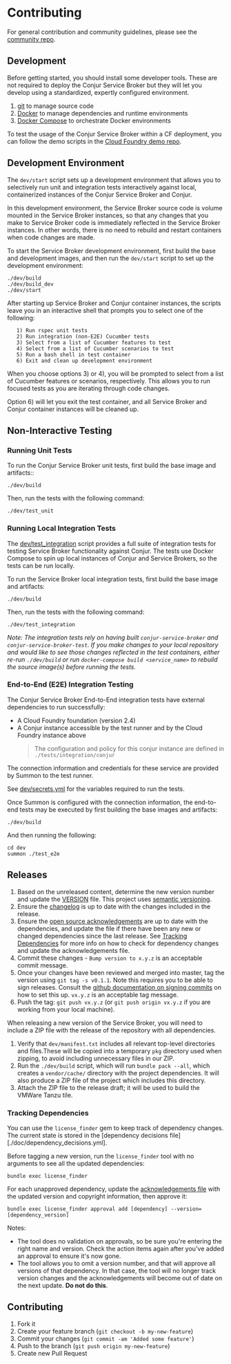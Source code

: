 # Contributing

For general contribution and community guidelines, please see the [community repo](https://github.com/cyberark/community).

## Development

Before getting started, you should install some developer tools.
These are not required to deploy the Conjur Service Broker but
they will let you develop using a standardized, expertly configured
environment.

1. [git][get-git] to manage source code
2. [Docker][get-docker] to manage dependencies and runtime environments
3. [Docker Compose][get-docker-compose] to orchestrate Docker environments

[get-docker]: https://docs.docker.com/engine/installation
[get-git]: https://git-scm.com/downloads
[get-docker-compose]: https://docs.docker.com/compose/install

To test the usage of the Conjur Service Broker within a CF deployment, you can
follow the demo scripts in the [Cloud Foundry demo repo](https://github.com/conjurinc/cloudfoundry-conjur-demo).

## Development Environment

The `dev/start` script sets up a development environment that allows you
to selectively run unit and integration tests interactively against local,
containerized instances of the Conjur Service Broker and Conjur.

In this development environment, the Service Broker source code is
volume mounted in the Service Broker instances, so that any changes that
you make to Service Broker code is immediately reflected in the
Service Broker instances. In other words, there is no need to rebuild
and restart containers when code changes are made.

To start the Service Broker development environment, first build the base
and development images, and then run the `dev/start` script to set up
the development environment:

```sh-session
./dev/build
./dev/build_dev
./dev/start
```

After starting up Service Broker and Conjur container instances, the scripts 
leave you in an interactive shell that prompts you to select one of the
following:

```
   1) Run rspec unit tests
   2) Run integration (non-E2E) Cucumber tests
   3) Select from a list of Cucumber features to test
   4) Select from a list of Cucumber scenarios to test
   5) Run a bash shell in test container
   6) Exit and clean up development environment
```

When you choose options 3) or 4), you will be prompted to select from
a list of Cucumber features or scenarios, respectively. This allows you
to run focused tests as you are iterating through code changes.

Option 6) will let you exit the test container, and all Service Broker
and Conjur container instances will be cleaned up.

## Non-Interactive Testing

### Running Unit Tests

To run the Conjur Service Broker unit tests, first build the base image
and artifacts::

```sh-session
./dev/build
```

Then, run the tests with the following command:
```sh-session
./dev/test_unit
```

### Running Local Integration Tests

The [dev/test_integration](./dev/test_integration) script provides a full
suite of integration tests for testing Service Broker functionality
against Conjur. The tests use Docker Compose to spin up local instances
of Conjur and Service Brokers, so the tests can be run locally.

To run the Service Broker local integration tests, first build the base image
and artifacts:

```sh-session
./dev/build
```

Then, run the tests with the following command:

```sh-session
./dev/test_integration
```

_Note: The integration tests rely on having built `conjur-service-broker`
and `conjur-service-broker-test`. If you make changes to your local repository
and would like to see those changes reflected in the test containers, either
re-run `./dev/build` or run `docker-compose build <service_name>` to rebuild
the source image(s) before running the tests._

### End-to-End (E2E) Integration Testing

The Conjur Service Broker End-to-End integration tests have external dependencies to run successfully:

* A Cloud Foundry foundation (version 2.4)
* A Conjur instance accessible by the test runner and by the Cloud Foundry instance above
    > The configuration and policy for this conjur instance are defined in `./tests/integration/conjur`

The connection information and credentials for these service are provided by Summon to the test runner.

See [dev/secrets.yml](./dev/secrets.yml) for the variables required to run the tests.

Once Summon is configured with the connection information, the end-to-end
tests may be executed by first building the base images and artifacts:

```sh-session
./dev/build
```

And then running the following:

```sh-session
cd dev
summon ./test_e2e
```

## Releases

1. Based on the unreleased content, determine the new version number and update
   the [VERSION](VERSION) file. This project uses [semantic versioning](https://semver.org/).
1. Ensure the [changelog](CHANGELOG.md) is up to date with the changes included in the release.
1. Ensure the [open source acknowledgements](NOTICES.txt) are up to date with the dependencies,
   and update the file if there have been any new or changed dependencies since the last release.
   See [Tracking Dependencies](#tracking-dependencies) for more info on how to check for dependency
   changes and update the acknowledgements file.
1. Commit these changes - `Bump version to x.y.z` is an acceptable commit message.
1. Once your changes have been reviewed and merged into master, tag the version
   using `git tag -s v0.1.1`. Note this requires you to be  able to sign releases.
   Consult the [github documentation on signing commits](https://help.github.com/articles/signing-commits-with-gpg/)
   on how to set this up. `vx.y.z` is an acceptable tag message.
1. Push the tag: `git push vx.y.z` (or `git push origin vx.y.z` if you are working
   from your local machine).

When releasing a new version of the Service Broker, you will need to include a
ZIP file with the release of the repository with all dependencies.

1. Verify that `dev/manifest.txt` includes all relevant top-level directories
   and files.These will be copied into a temporary `pkg` directory used when
   zipping, to avoid including unnecessary files in our ZIP.
1. Run the `./dev/build` script, which will run `bundle pack --all`, which
   creates a `vendor/cache/` directory with the project dependencies. It
   will also produce a ZIP file of the project which includes this directory.
1. Attach the ZIP file to the release draft; it will be used to build the
   VMWare Tanzu tile.

### Tracking Dependencies

You can use the `license_finder` gem to keep track of dependency changes. The current
state is stored in the [dependency decisions file][./doc/dependency_decisions.yml].

Before tagging a new version, run the `license_finder` tool with no arguments to
see all the updated dependencies:
```
bundle exec license_finder
```

For each unapproved dependency, update the [acknowledgements file](./NOTICES.txt)
with the updated version and copyright information, then approve it:
```
bundle exec license_finder approval add [dependency] --version=[dependency_version]
```

Notes:
* The tool does no validation on approvals, so be sure you're entering the right
  name and version. Check the action items again after you've added an approval
  to ensure it's now gone.
* The tool allows you to omit a version number, and that will approve all versions
  of that dependency. In that case, the tool will no longer track version changes
  and the acknowledgements will become out of date on the next update. **Do not do this**.

## Contributing

1. Fork it
2. Create your feature branch (`git checkout -b my-new-feature`)
3. Commit your changes (`git commit -am 'Added some feature'`)
4. Push to the branch (`git push origin my-new-feature`)
5. Create new Pull Request
